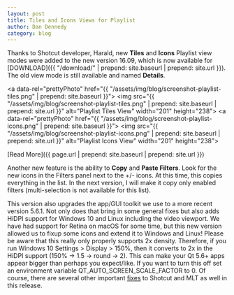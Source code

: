 ```yaml
---
layout: post
title: Tiles and Icons Views for Playlist
author: Dan Dennedy
category: blog
---
```

Thanks to Shotcut developer, Harald, new **Tiles** and **Icons** Playlist view modes were added to the new version 16.09, which is now available for [DOWNLOAD]({{ "/download/" | prepend: site.baseurl | prepend: site.url }}). The old view mode is still available and named **Details**.

<a data-rel="prettyPhoto" href="{{ "/assets/img/blog/screenshot-playlist-tiles.png" | prepend: site.baseurl }}">
<img src="{{ "/assets/img/blog/screenshot-playlist-tiles.png" | prepend: site.baseurl | prepend: site.url }}" alt="Playlist Tiles View" width="201" height="238"></a>
<a data-rel="prettyPhoto" href="{{ "/assets/img/blog/screenshot-playlist-icons.png" | prepend: site.baseurl }}">
<img src="{{ "/assets/img/blog/screenshot-playlist-icons.png" | prepend: site.baseurl | prepend: site.url }}" alt="Playlist Icons View" width="201" height="238"></a>

[Read More]({{ page.url | prepend: site.baseurl | prepend: site.url }})

<!--more-->

Another new feature is the ability to **Copy** and **Paste Filters**. Look for the new icons in the Filters panel next to the +/- icons. At this time, this copies everything in the list. In the next version, I will make it copy only enabled filters (multi-selection is not available for this list).

This version also upgrades the app/GUI toolkit we use to a more recent version 5.6.1. Not only does that bring in some general fixes but also adds HiDPI support for Windows 10 and Linux including the video viewport. We have had support for Retina on macOS for some time, but this new version allowed us to fixup some icons and extend it to Windows and Linux! Please be aware that this really only properly supports 2x density. Therefore, if you run Windows 10 Settings > Display > 150%, then it converts to 2x in the HiDPI support (150% -> 1.5 -> round -> 2). This can make your Qt 5.6+ apps appear bigger than perhaps you expect/like. If you want to turn this off set an environment variable QT_AUTO_SCREEN_SCALE_FACTOR to 0. Of course, there are several other important [fixes](https://github.com/mltframework/shotcut/milestone/22?closed=1) to Shotcut and MLT as well in this release.

